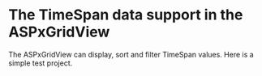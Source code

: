 # The TimeSpan data support in the ASPxGridView


<p>The ASPxGridView can display, sort and filter TimeSpan values. Here is a simple test project.</p>

<br/>


